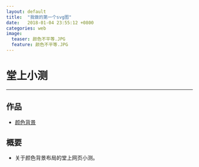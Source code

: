 ```yaml
---
layout: default
title:  "我做的第一个svg图"
date:   2018-01-04 23:55:12 +0800
categories: web
image:
  teaser: 颜色不平等.JPG
  feature: 颜色不平等.JPG
---
```

# 堂上小测
---

## 作品
- <a href="https://yangyulin995.github.io/portfolio/test/">颜色背景</a>

## 概要
- 关于颜色背景布局的堂上网页小测。